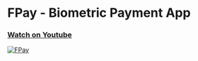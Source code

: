 # FPay - Biometric Payment App

### [Watch on Youtube](https://youtu.be/ryyozpvGMPM?si=KrnsbJBNdFnC_IQX)

[![FPay](https://img.youtube.com/vi/ryyozpvGMPM/maxresdefault.jpg)](https://youtu.be/ryyozpvGMPM?si=KrnsbJBNdFnC_IQX "Click to Play Video")
